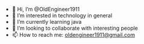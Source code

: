 - 👋 Hi, I’m @OldEngineer1911
- 👀 I’m interested in technology in general
- 🌱 I’m currently learning java
- 💞️ I’m looking to collaborate with interesting people
- 📫 How to reach me: oldengineer1911@gmail.com

<!---
OldEngineer1911/OldEngineer1911 is a ✨ special ✨ repository because its `README.md` (this file) appears on your GitHub profile.
You can click the Preview link to take a look at your changes.
--->
